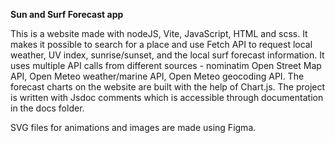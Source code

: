 **Sun and Surf Forecast app**

This is a website made with nodeJS, Vite, JavaScript, HTML and scss. 
It makes it possible to search for a place and use Fetch API to request local weather, UV index, sunrise/sunset, and the local surf forecast information.
It uses multiple API calls from different sources - nominatim Open Street Map API, Open Meteo weather/marine API, Open Meteo geocoding API. 
The forecast charts on the website are built with the help of Chart.js.
The project is written with Jsdoc comments which is accessible through documentation in the docs folder.

SVG files for animations and images are made using Figma.
